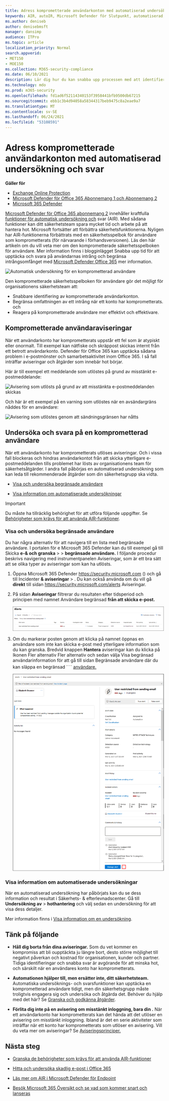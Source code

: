 ```yaml
---
title: Adress komprometterade användarkonton med automatiserad undersökning och svar
keywords: AIR, autoIR, Microsoft Defender för Slutpunkt, automatiserad, undersökning, svar, åtgärd, hot, avancerat, hot, skydd, komprometterat
ms.author: deniseb
author: denisebmsft
manager: dansimp
audience: ITPro
ms.topic: article
localization_priority: Normal
search.appverid:
- MET150
- MOE150
ms.collection: M365-security-compliance
ms.date: 06/10/2021
description: Lär dig hur du kan snabba upp processen med att identifiera och åtgärda komprometterade användarkonton med funktioner för automatisk undersökning och svar i Microsoft Defender för Office 365 abonnemang 2.
ms.technology: mdo
ms.prod: m365-security
ms.openlocfilehash: fd1ad6f52114340153f3958441bfb9500db67215
ms.sourcegitcommit: ebb1c3b4d94058a58344317beb9475c8a2eae9a7
ms.translationtype: MT
ms.contentlocale: sv-SE
ms.lasthandoff: 06/24/2021
ms.locfileid: "53108591"
---
```

# <a name="address-compromised-user-accounts-with-automated-investigation-and-response"></a>Adress komprometterade användarkonton med automatiserad undersökning och svar

**Gäller för**
- [Exchange Online Protection](exchange-online-protection-overview.md)
- [Microsoft Defender för Office 365 Abonnemang 1 och Abonnemang 2](defender-for-office-365.md)
- [Microsoft 365 Defender](../defender/microsoft-365-defender.md)


[Microsoft Defender för Office 365 abonnemang 2](defender-for-office-365.md#microsoft-defender-for-office-365-plan-1-and-plan-2) innehåller kraftfulla [funktioner för automatisk undersökning och](office-365-air.md) svar (AIR). Med sådana funktioner kan ditt säkerhetsteam spara mycket tid och arbete på att hantera hot. Microsoft fortsätter att förbättra säkerhetsfunktionerna. Nyligen har AIR-funktionerna förbättrats med en säkerhetsspelbok för användare som komprometterats (för närvarande i förhandsversionen). Läs den här artikeln om du vill veta mer om den komprometterade säkerhetsspelboken för användare. Mer information finns i blogginlägget Snabba upp tid för att upptäcka och svara på användarnas intrång och begränsa intrångsomfånget med [Microsoft Defender Office 365](https://techcommunity.microsoft.com/t5/Security-Privacy-and-Compliance/Speed-up-time-to-detect-and-respond-to-user-compromise-and-limit/ba-p/977053) mer information.

![Automatisk undersökning för en komprometterad användare](/microsoft-365/media/office365atp-compduserinvestigation.jpg)

Den komprometterade säkerhetsspelboken för användare gör det möjligt för organisationens säkerhetsteam att:

- Snabbare identifiering av komprometterade användarkonton.
- Begränsa omfattningen av ett intrång när ett konto har komprometterats. och
- Reagera på komprometterade användare mer effektivt och effektivare.

## <a name="compromised-user-alerts"></a>Komprometterade användaraviseringar

När ett användarkonto har komprometterats uppstår ett fel som är atypiskt eller onormalt. Till exempel kan nätfiske och skräppost skickas internt från ett betrott användarkonto. Defender för Office 365 kan upptäcka sådana problem i e-postmönster och samarbetsaktivitet inom Office 365. I så fall inträffar aviseringar och åtgärder som innebär hot börjar.

Här är till exempel ett meddelande som utlöstes på grund av misstänkt e-postmeddelande:

![Avisering som utlösts på grund av att misstänkta e-postmeddelanden skickas](/microsoft-365/media/office365atp-suspiciousemailsendalert.jpg)

Och här är ett exempel på en varning som utlöstes när en avsändargräns nåddes för en användare:

![Avisering som utlöstes genom att sändningsgränsen har nåtts](/microsoft-365/media/office365atp-sendinglimitreached.jpg)

## <a name="investigate-and-respond-to-a-compromised-user"></a>Undersöka och svara på en komprometterad användare

När ett användarkonto har komprometterats utlöses aviseringar. Och i vissa fall blockeras och hindras användarkontot från att skicka ytterligare e-postmeddelanden tills problemet har lösts av organisationens team för säkerhetsåtgärder. I andra fall påbörjas en automatiserad undersökning som kan leda till rekommenderade åtgärder som din säkerhetsgrupp ska vidta.

- [Visa och undersöka begränsade användare](#view-and-investigate-restricted-users)

- [Visa information om automatiserade undersökningar](#view-details-about-automated-investigations)

> [!IMPORTANT]
> Du måste ha tillräcklig behörighet för att utföra följande uppgifter. Se [Behörigheter som krävs för att använda AIR-funktioner](office-365-air.md#required-permissions-to-use-air-capabilities).

### <a name="view-and-investigate-restricted-users"></a>Visa och undersöka begränsade användare

Du har några alternativ för att navigera till en lista med begränsade användare. I portalen för e Microsoft 365 Defender kan du till exempel gå till Skicka **e-& och granska** \>  \> **begränsade användare.** I följande procedur beskrivs  navigering med instrumentpanelen Aviseringar, som är ett bra sätt att se olika typer av aviseringar som kan ha utlösts.

1. Öppna Microsoft 365 Defender <https://security.microsoft.com> () och gå till Incidenter **& aviseringar** \> . Du kan också använda om du vill gå **direkt** till sidan <https://security.microsoft.com/alerts> Aviseringar.

2. På sidan **Aviseringar** filtrerar du resultaten efter tidsperiod och principen med namnet Användare begränsad **från att skicka e-post.**

   ![Sidan Aviseringar i Microsoft 365 Defender filtrerats för begränsade användare](../../media/m365-sc-alerts-page-with-restricted-user.png)

3. Om du markerar posten genom att  klicka på namnet öppnas en användare som inte kan skicka e-post med ytterligare information som du kan granska. Bredvid knappen **Hantera** aviseringar kan du klicka på Ikonen Fler alternativ Fler alternativ och sedan välja Visa begränsad användarinformation för att gå till sidan Begränsade användare där du kan släppa en begränsad ![ ](../../media/m365-cc-sc-more-actions-icon.png)  [användare.](removing-user-from-restricted-users-portal-after-spam.md)  

   ![Användaren begränsad från att skicka e-postsida från Aviseringscenter](../../media/m365-sc-alerts-user-restricted-from-sending-email-page.png)

### <a name="view-details-about-automated-investigations"></a>Visa information om automatiserade undersökningar

När en automatiserad undersökning har påbörjats kan du se dess information och resultat i Säkerhets- & efterlevnadscenter. Gå till **Undersökning av** \> **hothantering** och välj sedan en undersökning för att visa dess detaljer.

Mer information finns i [Visa information om en undersökning](air-view-investigation-results.md).

## <a name="keep-the-following-points-in-mind"></a>Tänk på följande

- **Håll dig borta från dina aviseringar.** Som du vet kommer en kompromiss att bli oupptäckta ju längre bort, desto större möjlighet till negativt påverkan och kostnad för organisationen, kunder och partner. Tidiga identifieringar och snabba svar är avgörande för att minska hot, och särskilt när en användares konto har komprometterats.

- **Automationen hjälper till, men ersätter inte, ditt säkerhetsteam.** Automatiska undersöknings- och svarsfunktioner kan upptäcka en komprometterad användare tidigt, men din säkerhetsgrupp måste troligtvis engagera sig och undersöka och åtgärda det. Behöver du hjälp med det här? Se [Granska och godkänna åtgärder](air-review-approve-pending-completed-actions.md).

- **Förlita dig inte på en avisering om misstänkt inloggning, bara din .** När ett användarkonto har komprometterats kan det hända att det utlöser en avisering om misstänkt inloggning. Ibland är det en serie aktiviteter som inträffar när ett konto har komprometterats som utlöser en avisering. Vill du veta mer om aviseringar? Se [Aviseringsprinciper.](../../compliance/alert-policies.md)

## <a name="next-steps"></a>Nästa steg

- [Granska de behörigheter som krävs för att använda AIR-funktioner](office-365-air.md#required-permissions-to-use-air-capabilities)

- [Hitta och undersöka skadlig e-post i Office 365](investigate-malicious-email-that-was-delivered.md)

- [Läs mer om AIR i Microsoft Defender för Endpoint](/windows/security/threat-protection/microsoft-defender-atp/automated-investigations)

- [Besök Microsoft 365 Översikt och se vad som kommer snart och lanseras](https://www.microsoft.com/microsoft-365/roadmap?filters=)